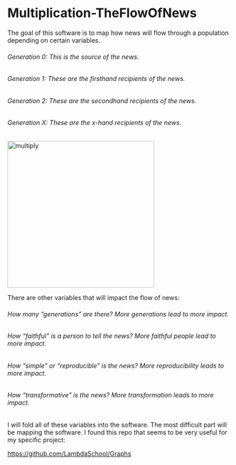 # Multiplication-TheFlowOfNews
The goal of this software is to map how news will flow through a population depending on certain variables.


###### Generation 0: This is the source of the news.
###### Generation 1: These are the firsthand recipients of the news.
###### Generation 2: These are the secondhand recipients of the news.
###### Generation X: These are the x-hand recipients of the news.



<img width="330" alt="multiply" src="https://user-images.githubusercontent.com/51352115/61081437-3996a600-a3f5-11e9-9195-a5ff9ff67c47.png">




There are other variables that will impact the flow of news:  
###### How many “generations” are there? More generations lead to more impact. 
###### How “faithful” is a person to tell the news? More faithful people lead to more impact.
###### How “simple” or “reproducible” is the news? More reproducibility leads to more impact.
###### How “transformative” is the news? More transformation leads to more impact. 

I will fold all of these variables into the software. The most difficult part will be mapping the software. I found this repo that seems to be very useful for my specific project: 

https://github.com/LambdaSchool/Graphs
